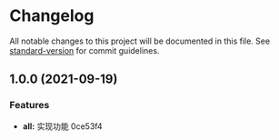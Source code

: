 # Changelog

All notable changes to this project will be documented in this file. See [standard-version](https://github.com/conventional-changelog/standard-version) for commit guidelines.

## 1.0.0 (2021-09-19)


### Features

* **all:** 实现功能 0ce53f4
